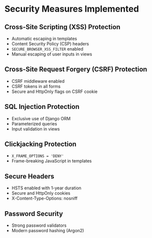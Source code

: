 # Security Measures Implemented

## Cross-Site Scripting (XSS) Protection
- Automatic escaping in templates
- Content Security Policy (CSP) headers
- `SECURE_BROWSER_XSS_FILTER` enabled
- Manual escaping of user inputs in views

## Cross-Site Request Forgery (CSRF) Protection
- CSRF middleware enabled
- CSRF tokens in all forms
- Secure and HttpOnly flags on CSRF cookie

## SQL Injection Protection
- Exclusive use of Django ORM
- Parameterized queries
- Input validation in views

## Clickjacking Protection
- `X_FRAME_OPTIONS = 'DENY'`
- Frame-breaking JavaScript in templates

## Secure Headers
- HSTS enabled with 1-year duration
- Secure and HttpOnly cookies
- X-Content-Type-Options: nosniff

## Password Security
- Strong password validators
- Modern password hashing (Argon2)